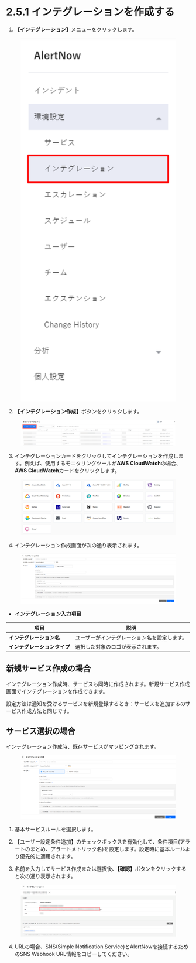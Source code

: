 # 2.5.1 インテグレーションを作成する

1. **【インテグレーション】**&#x30E1;ニューをクリックします。

<figure><img src="../../.gitbook/assets/image (274).png" alt=""><figcaption></figcaption></figure>

2. **【インテグレーション作成】**&#x30DC;タンをクリックします。

<figure><img src="../../.gitbook/assets/image (275).png" alt=""><figcaption></figcaption></figure>



3. インテグレーションカードをクリックしてインテグレーションを作成します。例えば、使用するモニタリングツールが**AWS CloudWatch**の場合、**AWS CloudWatch**カードをクリックします。

<figure><img src="../../.gitbook/assets/image (276).png" alt=""><figcaption></figcaption></figure>



4. インテグレーション作成画面が次の通り表示されます。

<figure><img src="../../.gitbook/assets/image (278).png" alt=""><figcaption></figcaption></figure>

* **インテグレーション入力項目**

| 項目               | 説明                     |
| ---------------- | ---------------------- |
| **インテグレーション名**   | ユーザーがインテグレーション名を設定します。 |
| **インテグレーションタイプ** | 選択した対象のロゴが表示されます。      |



## **新規サービス作成の場合**

インテグレーション作成時、サービスも同時に作成されます。新規サービス作成画面でインテグレーションを作成できます。

設定方法は通知を受けるサービスを新規登録するとき：サービスを追加するのサービス作成方法と同じです。



## **サービス選択の場合**

インテグレーション作成時、既存サービスがマッピングされます。

<figure><img src="../../.gitbook/assets/image (279).png" alt=""><figcaption></figcaption></figure>



1. 基本サービスルールを選択します。



2. 【ユーザー設定条件追加】のチェックボックスを有効化して、条件項目(アラートのまとめ、アラートメトリック名)を設定します。設定時に基本ルールより優先的に適用されます。



3. 名前を入力してサービス作成または選択後、**【確認】**&#x30DC;タンをクリックすると次の通り表示されます。

<figure><img src="../../.gitbook/assets/image (280).png" alt=""><figcaption></figcaption></figure>

4. URLの場合、SNS(Simple Notification Service)とAlertNowを接続するためのSNS Webhook URL情報をコピーしてください。
